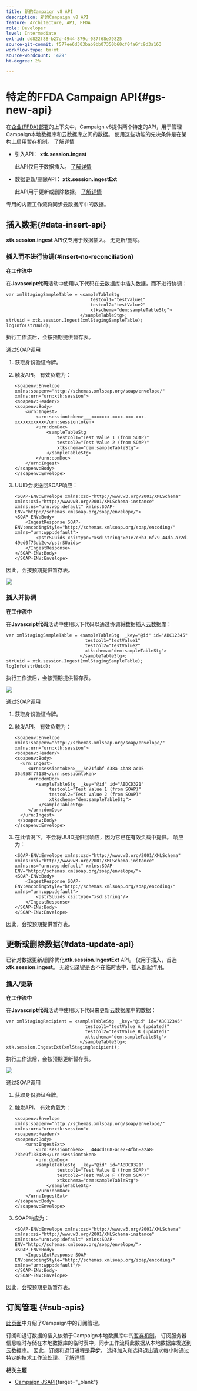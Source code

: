 ```yaml
---
title: 新的Campaign v8 API
description: 新的Campaign v8 API
feature: Architecture, API, FFDA
role: Developer
level: Intermediate
exl-id: dd822f88-b27d-4944-879c-087f68e79825
source-git-commit: f577ee6d303bab9bb07350b60cf0fa6fc9d3a163
workflow-type: tm+mt
source-wordcount: '429'
ht-degree: 2%

---
```


# 特定的FFDA Campaign API{#gs-new-api}

在[企业(FFDA)部署](enterprise-deployment.md)的上下文中，Campaign v8提供两个特定的API，用于管理Campaign本地数据库和云数据库之间的数据。 使用这些功能的先决条件是在架构上启用暂存机制。 [了解详情](staging.md)

* 引入API： **xtk.session.ingest**

  此API仅用于数据插入。 [了解详情](#data-insert-api)

* 数据更新/删除API： **xtk.session.ingestExt**

  此API用于更新或删除数据。 [了解详情](#data-update-api)

专用的内置工作流将同步云数据库中的数据。

## 插入数据{#data-insert-api}

**xtk.session.ingest** API仅专用于数据插入。 无更新/删除。

### 插入而不进行协调{#insert-no-reconciliation}

**在工作流中**

在&#x200B;**Javascript代码**&#x200B;活动中使用以下代码在云数据库中插入数据，而不进行协调：

```
var xmlStagingSampleTable = <sampleTableStg
                                testcol1="testValue1"
                                testcol2="testValue2"
                                xtkschema="dem:sampleTableStg">
                            </sampleTableStg>;
strUuid = xtk.session.Ingest(xmlStagingSampleTable);
logInfo(strUuid);
```

执行工作流后，会按预期提供暂存表。

通过SOAP调用&#x200B;**&#x200B;**

1. 获取身份验证令牌。
1. 触发API。 有效负载为：

   ```
   <soapenv:Envelope xmlns:soapenv="http://schemas.xmlsoap.org/soap/envelope/" xmlns:urn="urn:xtk:session">
   <soapenv:Header/>
   <soapenv:Body>
       <urn:Ingest>
           <urn:sessiontoken>___xxxxxxx-xxxx-xxx-xxx-xxxxxxxxxxx</urn:sessiontoken>
           <urn:domDoc>
               <sampleTableStg
                   testcol1="Test Value 1 (from SOAP)"
                   testcol2="Test Value 2 (from SOAP)"
                   xtkschema="dem:sampleTableStg">
               </sampleTableStg>
           </urn:domDoc>
       </urn:Ingest>
   </soapenv:Body>
   </soapenv:Envelope>
   ```

1. UUID会发送回SOAP响应：

   ```
   <SOAP-ENV:Envelope xmlns:xsd="http://www.w3.org/2001/XMLSchema" xmlns:xsi="http://www.w3.org/2001/XMLSchema-instance" xmlns:ns="urn:wpp:default" xmlns:SOAP-ENV="http://schemas.xmlsoap.org/soap/envelope/">
   <SOAP-ENV:Body>
       <IngestResponse SOAP-ENV:encodingStyle="http://schemas.xmlsoap.org/soap/encoding/" xmlns="urn:wpp:default">
           <pstrSUuids xsi:type="xsd:string">e1e7c8b3-6f79-44da-a72d-49ed0f73db2c</pstrSUuids>
       </IngestResponse>
   </SOAP-ENV:Body>
   </SOAP-ENV:Envelope>
   ```

因此，会按预期提供暂存表。

![](assets/no-reconciliation.png)

### 插入并协调

**在工作流中**

在&#x200B;**Javascript代码**&#x200B;活动中使用以下代码以通过协调将数据插入云数据库：

```
var xmlStagingSampleTable = <sampleTableStg  _key="@id" id="ABC12345"
                              testcol1="testValue1"
                              testcol2="testValue2"
                              xtkschema="dem:sampleTableStg">
                            </sampleTableStg>;         
strUuid = xtk.session.Ingest(xmlStagingSampleTable);
logInfo(strUuid);
```

执行工作流后，会按预期提供暂存表。

![](assets/with-reconciliation.png)


通过SOAP调用&#x200B;**&#x200B;**

1. 获取身份验证令牌。
1. 触发API。 有效负载为：

   ```
   <soapenv:Envelope xmlns:soapenv="http://schemas.xmlsoap.org/soap/envelope/" xmlns:urn="urn:xtk:session">
   <soapenv:Header/>
   <soapenv:Body>
     <urn:Ingest>
        <urn:sessiontoken>___5e71f4bf-d38a-4ba8-ac15-35a958f7f138</urn:sessiontoken>
        <urn:domDoc>
           <sampleTableStg  _key="@id" id="ABDCD321"
                testcol1="Test Value 1 (from SOAP)"
                testcol2="Test Value 2 (from SOAP)"
                xtkschema="dem:sampleTableStg">
            </sampleTableStg>
        </urn:domDoc>
     </urn:Ingest>
    </soapenv:Body>
   </soapenv:Envelope>
   ```

1. 在此情况下，不会将UUID提供回响应，因为它已在有效负载中提供。 响应为：

   ```
   <SOAP-ENV:Envelope xmlns:xsd="http://www.w3.org/2001/XMLSchema" xmlns:xsi="http://www.w3.org/2001/XMLSchema-instance" xmlns:ns="urn:wpp:default" xmlns:SOAP-ENV="http://schemas.xmlsoap.org/soap/envelope/">
   <SOAP-ENV:Body>
       <IngestResponse SOAP-ENV:encodingStyle="http://schemas.xmlsoap.org/soap/encoding/" xmlns="urn:wpp:default">
           <pstrSUuids xsi:type="xsd:string"/>
       </IngestResponse>
   </SOAP-ENV:Body>
   </SOAP-ENV:Envelope>
   ```

因此，会按预期提供暂存表。

## 更新或删除数据{#data-update-api}

已针对数据更新/删除优化&#x200B;**xtk.session.IngestExt** API。 仅用于插入，首选&#x200B;**xtk.session.ingest**。 无论记录键是否不在临时表中，插入都起作用。

### 插入/更新

**在工作流中**

在&#x200B;**Javascript代码**&#x200B;活动中使用以下代码来更新云数据库中的数据：

```
var xmlStagingRecipient = <sampleTableStg  _key="@id" id="ABC12345"
                              testcol1="testValue A (updated)"
                              testcol2="testValue B (updated)"
                              xtkschema="dem:sampleTableStg">
                            </sampleTableStg>;
xtk.session.IngestExt(xmlStagingRecipient);
```

执行工作流后，会按预期更新暂存表。

![](assets/updated-data.png)

通过SOAP调用&#x200B;**&#x200B;**

1. 获取身份验证令牌。
1. 触发API。 有效负载为：

   ```
   <soapenv:Envelope xmlns:soapenv="http://schemas.xmlsoap.org/soap/envelope/" xmlns:urn="urn:xtk:session">
   <soapenv:Header/>
   <soapenv:Body>
       <urn:IngestExt>
           <urn:sessiontoken>___444cd168-a1e2-4fb6-a2a8-73be9f133489</urn:sessiontoken>
           <urn:domDoc>
           <sampleTableStg  _key="@id" id="ABDCD321"
                   testcol1="Test Value E (from SOAP)"
                   testcol2="Test Value F (from SOAP)"
                   xtkschema="dem:sampleTableStg">
               </sampleTableStg>
           </urn:domDoc>
       </urn:IngestExt>
   </soapenv:Body>
   </soapenv:Envelope>
   ```

1. SOAP响应为：

   ```
   <SOAP-ENV:Envelope xmlns:xsd="http://www.w3.org/2001/XMLSchema" xmlns:xsi="http://www.w3.org/2001/XMLSchema-instance" xmlns:ns="urn:wpp:default" xmlns:SOAP-ENV="http://schemas.xmlsoap.org/soap/envelope/">
   <SOAP-ENV:Body>
       <IngestExtResponse SOAP-ENV:encodingStyle="http://schemas.xmlsoap.org/soap/encoding/" xmlns="urn:wpp:default"/>
   </SOAP-ENV:Body>
   </SOAP-ENV:Envelope>
   ```

因此，会按预期更新暂存表。

## 订阅管理 {#sub-apis}

[此页面](../start/subscriptions.md)中介绍了Campaign中的订阅管理。

订阅和退订数据的插入依赖于Campaign本地数据库中的[暂存机制](staging.md)。 订阅服务器信息临时存储在本地数据库的临时表中，同步工作流将此数据从本地数据库发送到云数据库。 因此，订阅和退订进程是&#x200B;**异步**。 选择加入和选择退出请求每小时通过特定的技术工作流处理。 [了解详情](replication.md#tech-wf)


**相关主题**

* [Campaign JSAPI](https://experienceleague.adobe.com/developer/campaign-api/api/p-1.html){target="_blank"}
